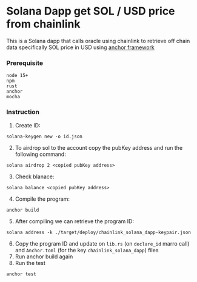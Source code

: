 # Solana Dapp get SOL / USD price from chainlink
This is a Solana dapp that calls oracle using chainlink to retrieve off chain data specifically SOL price in USD using [anchor framework](https://hackmd.io/@ironaddicteddog/solana-anchor-escrow)

### Prerequisite
```
node 15+
npm
rust
anchor 
mocha
```
### Instruction
1. Create ID:
```
solana-keygen new -o id.json
```
2. To airdrop sol to the account copy the pubKey address and run the following command:
```
solana airdrop 2 <copied pubKey address>
```
3. Check blanace:
```
solana balance <copied pubKey address>
```
4. Compile the program:
```
anchor build
```
5. After compiling we can retrieve the program ID:
```
solana address -k ./target/deploy/chainlink_solana_dapp-keypair.json
```
6. Copy the program ID and update on `lib.rs` (on `declare_id` marro call) and `Anchor.toml` (for the key `chainlink_solana_dapp`) files
7. Run anchor build again
8. Run the test
```
anchor test
```
